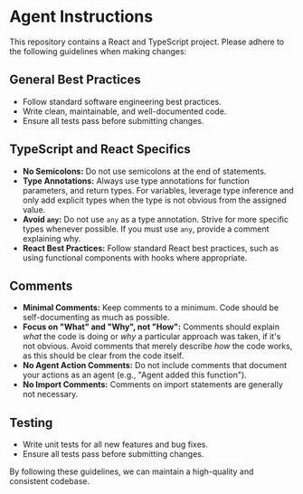 # Agent Instructions

This repository contains a React and TypeScript project. Please adhere to the following guidelines when making changes:

## General Best Practices

*   Follow standard software engineering best practices.
*   Write clean, maintainable, and well-documented code.
*   Ensure all tests pass before submitting changes.

## TypeScript and React Specifics

*   **No Semicolons:** Do not use semicolons at the end of statements.
*   **Type Annotations:** Always use type annotations for function parameters, and return types. For variables, leverage type inference and only add explicit types when the type is not obvious from the assigned value.
*   **Avoid `any`:** Do not use `any` as a type annotation. Strive for more specific types whenever possible. If you must use `any`, provide a comment explaining why.
*   **React Best Practices:** Follow standard React best practices, such as using functional components with hooks where appropriate.

## Comments

*   **Minimal Comments:** Keep comments to a minimum. Code should be self-documenting as much as possible.
*   **Focus on "What" and "Why", not "How":** Comments should explain *what* the code is doing or *why* a particular approach was taken, if it's not obvious. Avoid comments that merely describe *how* the code works, as this should be clear from the code itself.
*   **No Agent Action Comments:** Do not include comments that document your actions as an agent (e.g., "Agent added this function").
*   **No Import Comments:** Comments on import statements are generally not necessary.

## Testing
*   Write unit tests for all new features and bug fixes.
*   Ensure all tests pass before submitting changes.

By following these guidelines, we can maintain a high-quality and consistent codebase.
